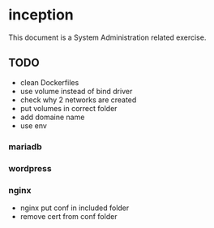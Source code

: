 # inception
This document is a System Administration related exercise.

## TODO
- clean Dockerfiles
- use volume instead of bind driver
- check why 2 networks are created
- put volumes in correct folder
- add domaine name
- use env

### mariadb

### wordpress

### nginx

- nginx put conf in included folder
- remove cert from conf folder

